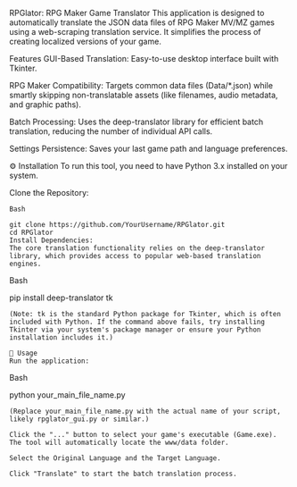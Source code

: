 RPGlator: RPG Maker Game Translator
This application is designed to automatically translate the JSON data files of RPG Maker MV/MZ games using a web-scraping translation service. It simplifies the process of creating localized versions of your game.

Features
GUI-Based Translation: Easy-to-use desktop interface built with Tkinter.

RPG Maker Compatibility: Targets common data files (Data/*.json) while smartly skipping non-translatable assets (like filenames, audio metadata, and graphic paths).

Batch Processing: Uses the deep-translator library for efficient batch translation, reducing the number of individual API calls.

Settings Persistence: Saves your last game path and language preferences.

⚙️ Installation
To run this tool, you need to have Python 3.x installed on your system.

Clone the Repository:

```
Bash

git clone https://github.com/YourUsername/RPGlator.git
cd RPGlator
Install Dependencies:
The core translation functionality relies on the deep-translator library, which provides access to popular web-based translation engines.
```
Bash

pip install deep-translator tk
```
(Note: tk is the standard Python package for Tkinter, which is often included with Python. If the command above fails, try installing Tkinter via your system's package manager or ensure your Python installation includes it.)

🚀 Usage
Run the application:
```
Bash

python your_main_file_name.py
```
(Replace your_main_file_name.py with the actual name of your script, likely rpglator_gui.py or similar.)

Click the "..." button to select your game's executable (Game.exe). The tool will automatically locate the www/data folder.

Select the Original Language and the Target Language.

Click "Translate" to start the batch translation process.
